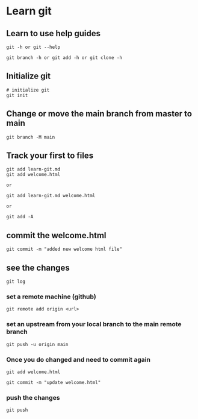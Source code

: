 # Learn git

## Learn to use help guides

```
git -h or git --help

git branch -h or git add -h or git clone -h
```

## Initialize git

```
# initialize git
git init
```

## Change or move the main branch from master to main

```
git branch -M main
```

## Track your first to files

```
git add learn-git.md
git add welcome.html

or

git add learn-git.md welcome.html

or

git add -A
```

## commit the welcome.html

```
git commit -m "added new welcome html file"
```

## see the changes

```
git log
```

### set a remote machine (github)

```
git remote add origin <url>
```

### set an upstream from your local branch to the main remote branch

```
git push -u origin main
```

### Once you do changed and need to commit again

```
git add welcome.html

git commit -m "update welcome.html"
```

### push the changes

```
git push
```

